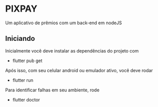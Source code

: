 # PIXPAY

Um aplicativo de prêmios com um back-end em nodeJS

## Iniciando

Inicialmente você deve instalar as dependências do projeto com

- flutter pub get

Após isso, com seu celular android ou emulador ativo, você deve rodar

- flutter run

Para identificar falhas em seu ambiente, rode

- flutter doctor
